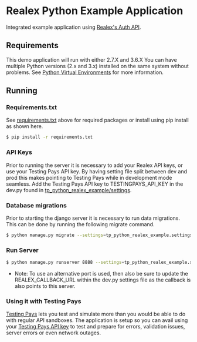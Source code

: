 # Realex Python Example Application

Integrated example application using [Realex's Auth API](https://developer.realexpayments.com/#!/api/process-payment/authorisation).

## Requirements

This demo application will run with either 2.7.X and 3.6.X You can have multiple Python versions (2.x and 3.x) installed on the same system without problems. See [Python Virtual Environments](http://docs.python-guide.org/en/latest/dev/virtualenvs/) for more information.

## Running

### Requirements.txt

See [requirements.txt](requirements.txt) above for required packages or install using pip install as shown here.

```bash
$ pip install -r requirements.txt
```

### API Keys

Prior to running the server it is necessary to add your Realex API keys, or use your Testing Pays API key. By having setting file split between dev and prod this makes pointing to Testing Pays while in development mode seamless. Add the Testing Pays API key to TESTINGPAYS_API_KEY in the dev.py found in [tp_python_realex_example/settings](tp_python_realex_example/settings).

### Database migrations

Prior to starting the django server it is necessary to run data migrations. This can be done by running the following migrate command.

```bash
$ python manage.py migrate --settings=tp_python_realex_example.settings.dev
```

### Run Server

```bash
$ python manage.py runserver 8888 --settings=tp_python_realex_example.settings.dev
```

* Note: To use an alternative port is used, then also be sure to update the REALEX_CALLBACK_URL within the dev.py settings file as the callback is also points to this server.

### Using it with Testing Pays

[Testing Pays](http://www.testingpays.com) lets you test and simulate more than you would be able to do with regular API sandboxes. The application is setup so you can avail using your [Testing Pays API key](https://admin.testingpays.com) to test and prepare for errors, validation issues, server errors or even network outages.
